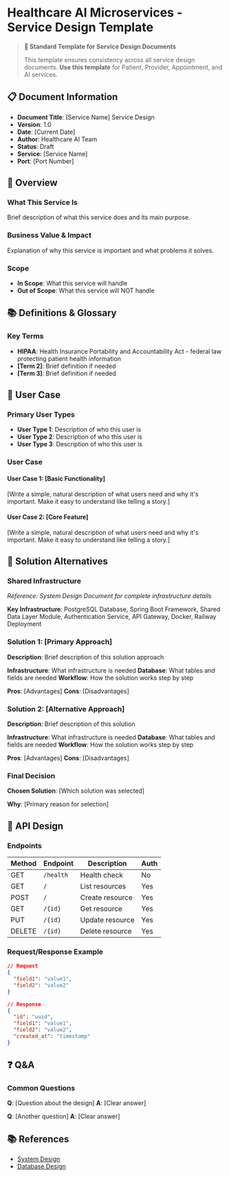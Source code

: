 # Healthcare AI Microservices - Service Design Template

> **🔧 Standard Template for Service Design Documents**
>
> This template ensures consistency across all service design documents.
> **Use this template** for Patient, Provider, Appointment, and AI services.

## 📋 **Document Information**

- **Document Title**: [Service Name] Service Design
- **Version**: 1.0
- **Date**: [Current Date]
- **Author**: Healthcare AI Team
- **Status**: Draft
- **Service**: [Service Name]
- **Port**: [Port Number]

## 🎯 **Overview**

### **What This Service Is**
Brief description of what this service does and its main purpose.

### **Business Value & Impact**
Explanation of why this service is important and what problems it solves.

### **Scope**
- **In Scope**: What this service will handle
- **Out of Scope**: What this service will NOT handle

## 📚 **Definitions & Glossary**

### **Key Terms**
- **HIPAA**: Health Insurance Portability and Accountability Act - federal law protecting patient health information
- **[Term 2]**: Brief definition if needed
- **[Term 3]**: Brief definition if needed

## 👥 **User Case**

### **Primary User Types**
- **User Type 1**: Description of who this user is
- **User Type 2**: Description of who this user is
- **User Type 3**: Description of who this user is

### **User Case**

#### **User Case 1: [Basic Functionality]**
[Write a simple, natural description of what users need and why it's important. Make it easy to understand like telling a story.]

#### **User Case 2: [Core Feature]**
[Write a simple, natural description of what users need and why it's important. Make it easy to understand like telling a story.]


## 🔧 **Solution Alternatives**

### **Shared Infrastructure**
*Reference: System Design Document for complete infrastructure details*

**Key Infrastructure**: PostgreSQL Database, Spring Boot Framework, Shared Data Layer Module, Authentication Service, API Gateway, Docker, Railway Deployment

### **Solution 1: [Primary Approach]**
**Description**: Brief description of this solution approach

**Infrastructure**: What infrastructure is needed
**Database**: What tables and fields are needed
**Workflow**: How the solution works step by step

**Pros**: [Advantages]
**Cons**: [Disadvantages]

### **Solution 2: [Alternative Approach]**
**Description**: Brief description of this solution

**Infrastructure**: What infrastructure is needed
**Database**: What tables and fields are needed
**Workflow**: How the solution works step by step

**Pros**: [Advantages]
**Cons**: [Disadvantages]

### **Final Decision**
**Chosen Solution**: [Which solution was selected]

**Why**: [Primary reason for selection]

## 🔌 **API Design**

### **Endpoints**
| Method | Endpoint | Description | Auth |
|--------|----------|-------------|------|
| GET | `/health` | Health check | No |
| GET | `/` | List resources | Yes |
| POST | `/` | Create resource | Yes |
| GET | `/{id}` | Get resource | Yes |
| PUT | `/{id}` | Update resource | Yes |
| DELETE | `/{id}` | Delete resource | Yes |

### **Request/Response Example**
```json
// Request
{
  "field1": "value1",
  "field2": "value2"
}

// Response
{
  "id": "uuid",
  "field1": "value1",
  "field2": "value2",
  "created_at": "timestamp"
}
```

## ❓ **Q&A**

### **Common Questions**
**Q**: [Question about the design]
**A**: [Clear answer]

**Q**: [Another question]
**A**: [Clear answer]

## 📚 **References**
- [System Design](system-design.md)
- [Database Design](database-design.md)